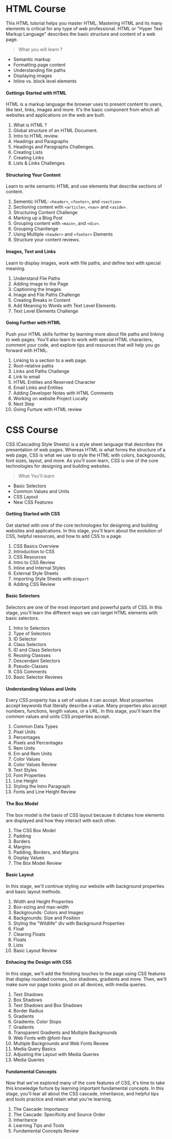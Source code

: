 # HTML Course 

This HTML tutorial helps you master HTML. Mastering HTML and its many elements is critical for any type of web professional. HTML or "Hyper Text Markup Language" describes the basic structure and content of a web page.

> What you will learn ?

* Semantic markup
* Formatting page content
* Understanding file paths
* Displaying images
* Inline vs. block level elements


#### Gettings Started with HTML 
   
HTML is a markup language the browser uses to present content to users, like text, links, images and more. It's the basic component from which all websites and applications on the web are built.

1. What is HTML ?
2. Global structure of an HTML Document. 
3. Intro to HTML review.
4. Headings and Paragraphs 
5. Headings and Paragraphs Challenges.
6. Creating Lists
7. Creating Links
8. Lists & Links Challenges

#### Structuring Your Content

Learn to write semantic HTML and use elements that describe sections of content.

1. Sementic HTML: `<header>`, `<footer>`,  and `<section>` 
2. Sectioning content with `<article>`, `<nav>` and `<aside>`.
3. Structuring Content Challenge 
4. Marking up a Blog Post
5. Grouping content with `<main>`, and `<div>`.
6. Grouping Chanllenge
7. Using Multiple `<header>` and `<footer>` Elements
8. Structure your content reviews. 


#### Images, Text and Links

Learn to display images, work with file paths, and define text with special meaning.

1. Understand File Paths
2. Adding Image to the Page
3. Captioning the Images
4. Image and File Paths Challenge
5. Creating Breaks in Content
6. Add Meaning to Words with Text Level Elements. 
7. Text Level Elements Challenge 


#### Going Further with HTML

Push your HTML skills further by learning more about file paths and linking to web pages. You'll also learn to work with special HTML characters, comment your code, and explore tips and resources that will help you go forward with HTML.
1. Linking to a section to a web page.
2. Root-relative paths
3. Links and Paths Challenge
4. Link to email 
5. HTML Entities and Reserved Character 
6. Email Links and Entities 
7. Adding Developer Notes with HTML Comments
8. Working on website Project Locally 
9. Next Step 
10. Going Furture with HTML review


# CSS Course 

CSS (Cascading Style Sheets) is a style sheet language that describes the presentation of web pages. Whereas HTML is what forms the structure of a web page, CSS is what we use to style the HTML with colors, backgrounds, font sizes, layout, and more. As you'll soon learn, CSS is one of the core technologies for designing and building websites.


> What You'll learn 

* Basic Selectors
* Common Values and Units 
* CSS Layout 
* New CSS Features 

#### Getting Started with CSS

Get started with one of the core technologies for designing and building websites and applications. In this stage, you'll learn about the evolution of CSS, helpful resources, and how to add CSS to a page. 

1. CSS Basics Overview
2. Introduction to CSS
3. CSS Resources
4. Intro to CSS Review
5. Inline and Internal Styles
6. External Style Sheets
7. Importing Style Sheets with `@import`
8. Adding CSS Review

#### Basic Selectors

Selectors are one of the most important and powerful parts of CSS. In this stage, you'll learn the different ways we can target HTML elements with basic selectors.
1. Intro to Selectors
2. Type of Selectors
3. ID Selector 
4. Class Selectors
5. ID and Class Selectors
6. Reusing Classses
7. Descendant Selectors
8. Pseudo-Classes
9. CSS Comments
10. Basic Selector Reviews

#### Understanding Values and Units 

Every CSS property has a set of values it can accept. Most properties accept keywords that literally describe a value. Many properties also accept numbers, functions, length values, or a URL. In this stage, you'll learn the common values and units CSS properties accept.
1. Common Data Types
2. Pixel Units
3. Percentages
4. Pixels and Percentages
5. Rem Units
6. Em and Rem Units
7. Color Values
8. Color Values Review
9. Text Styles
10. Font Properties
11. Line Height 
12. Styling the Intro Paragraph 
13. Fonts and Line Height Review

#### The Box Model

The box model is the basis of CSS layout because it dictates how elements are displayed and how they interact with each other.
1. The CSS Box Model
2. Padding
3. Borders
4. Margins 
5. Padding, Borders, and Margins
6. Display Values
7. The Box Model Review

#### Basic Layout

In this stage, we'll continue styling our website with background properties and basic layout methods.
1. Width and Height Properties
2. Box-sizing and max-width 
3. Backgrounds: Colors and Images
3. Backgrounds: Size and Position
4. Styling the "Wildlife" div with Background Properties
5. Float
6. Clearing Floats
6. Floats
7. Lists
8. Basic Layout Review

#### Enhacing the Design with CSS

In this stage, we'll add the finishing touches to the page using CSS features that display rounded corners, box shadows, gradients and more. Then, we'll make sure our page looks good on all devices, with media queries.
1. Text Shadows
2. Box Shadows
3. Text Shadows and Box Shadows
4. Border Radius
5. Gradients 
6. Gradients: Color Stops
7. Gradients
8. Transparent Gradients and Multiple Backgrounds 
9. Web Fonts with @font-face
10. Multiple Backgrounds and Web Fonts Review
11. Media Query Basics
12. Adjusting the Layout with Media Queries
13. Media Queries 

#### Fundamental Concepts

Now that we've explored many of the core features of CSS, it's time to take this knowledge furture by learning important fundamental concepts. In this stage, you'll lear all about the CSS cascade, inheritance, and helpful tips and tools practice and retain what you're learning. 
1. The Cascade: Importance 
2. The Cascade: Specificity and Source Order
3. Inheritance
4. Learning Tips and Tools
5. Fundamental Concepts Review
